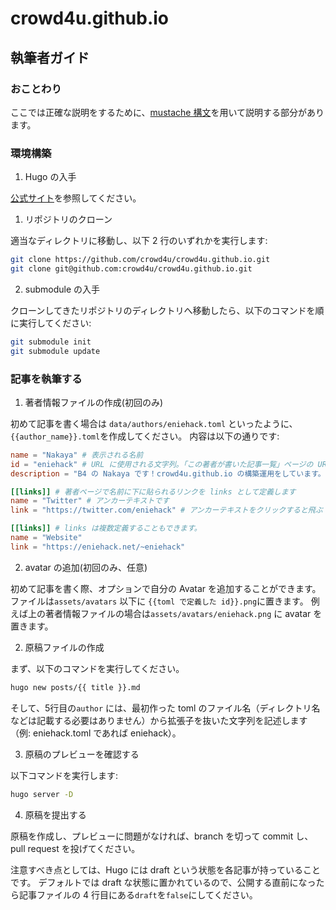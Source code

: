 # crowd4u.github.io

## 執筆者ガイド

### おことわり

ここでは正確な説明をするために、[mustache 構文](https://mustache.github.io/mustache.1.html)を用いて説明する部分があります。

### 環境構築

1. Hugo の入手

[公式サイト](https://gohugo.io/installation/)を参照してください。

1. リポジトリのクローン

適当なディレクトリに移動し、以下 2 行のいずれかを実行します:
``` sh
git clone https://github.com/crowd4u/crowd4u.github.io.git
git clone git@github.com:crowd4u/crowd4u.github.io.git
```

2. submodule の入手

クローンしてきたリポジトリのディレクトリへ移動したら、以下のコマンドを順に実行してください:

```sh
git submodule init
git submodule update
```

### 記事を執筆する

1. 著者情報ファイルの作成(初回のみ)

初めて記事を書く場合は `data/authors/eniehack.toml` といったように、`{{author_name}}.toml`を作成してください。
内容は以下の通りです:

``` toml
name = "Nakaya" # 表示される名前
id = "eniehack" # URL に使用される文字列。「この著者が書いた記事一覧」ページの URL に用いられる。
description = "B4 の Nakaya です！crowd4u.github.io の構築運用をしています。" # 著者ページに表示される自己紹介。Markdown が使える。

[[links]] # 著者ページで名前に下に貼られるリンクを links として定義します
name = "Twitter" # アンカーテキストです
link = "https://twitter.com/eniehack" # アンカーテキストをクリックすると飛ぶ url です

[[links]] # links は複数定義することもできます。
name = "Website"
link = "https://eniehack.net/~eniehack"
```

2. avatar の追加(初回のみ、任意)

初めて記事を書く際、オプションで自分の Avatar を追加することができます。
ファイルは`assets/avatars` 以下に `{{toml で定義した id}}.png`に置きます。
例えば上の著者情報ファイルの場合は`assets/avatars/eniehack.png` に avatar を置きます。

2. 原稿ファイルの作成

まず、以下のコマンドを実行してください。

``` sh
hugo new posts/{{ title }}.md
```

そして、5行目の`author` には、最初作った toml のファイル名（ディレクトリ名などは記載する必要はありません）から拡張子を抜いた文字列を記述します（例: eniehack.toml であれば eniehack）。

3. 原稿のプレビューを確認する

以下コマンドを実行します:

``` sh
hugo server -D
```

4. 原稿を提出する

原稿を作成し、プレビューに問題がなければ、branch を切って commit し、pull request を投げてください。

注意すべき点としては、Hugo には draft という状態を各記事が持っていることです。
デフォルトでは draft な状態に置かれているので、公開する直前になったら記事ファイルの 4 行目にある`draft`を`false`にしてください。

